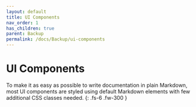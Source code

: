 ```yaml
---
layout: default
title: UI Components
nav_order: 1
has_children: true
parent: Backup
permalink: /docs/Backup/ui-components
---
```


# UI Components

To make it as easy as possible to write documentation in plain Markdown, most UI components are styled using default Markdown elements with few additional CSS classes needed.
{: .fs-6 .fw-300 }
